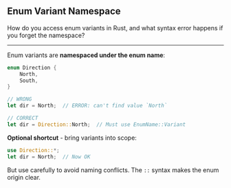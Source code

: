 ## Enum Variant Namespace

How do you access enum variants in Rust, and what syntax error happens if you forget the namespace?

---

Enum variants are **namespaced under the enum name**:

```rust
enum Direction {
    North,
    South,
}

// WRONG
let dir = North;  // ERROR: can't find value `North`

// CORRECT
let dir = Direction::North;  // Must use EnumName::Variant
```

**Optional shortcut** - bring variants into scope:
```rust
use Direction::*;
let dir = North;  // Now OK
```

But use carefully to avoid naming conflicts. The `::` syntax makes the enum origin clear.

